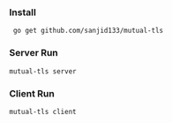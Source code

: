 
### Install

```console
 go get github.com/sanjid133/mutual-tls
```

### Server Run

```console
mutual-tls server
```

### Client Run

```console
mutual-tls client
```